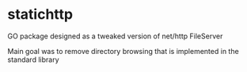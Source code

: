 # statichttp
GO package designed as a tweaked version of net/http FileServer

Main goal was to remove directory browsing that is implemented in the standard library